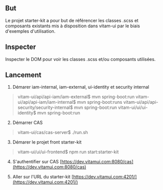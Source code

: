 ## But

Le projet starter-kit a pour but de référencer les classes .scss et composants existants mis à disposition dans vitam-ui par le biais d'exemples d'utilisation.

## Inspecter

Inspecter le DOM pour voir les classes .scss et/ou composants utilisées.

## Lancement

1. Démarer iam-internal, iam-external, ui-identity et security internal
> vitam-ui/api/api-iam/iam-external$ mvn spring-boot:run
> vitam-ui/api/api-iam/iam-internal$ mvn spring-boot:runs
> vitam-ui/api/api-security/security-internal$ mvn spring-boot:run
> vitam-ui/ui/ui-identity$ mvn spring-boot:run

2. Démarrer CAS
> vitam-ui/cas/cas-server$ ./run.sh

3. Démarer le projet front starter-kit 
> vitam-ui/ui/ui-frontend$ npm run start:starter-kit

4. S'authentifier sur CAS [https://dev.vitamui.com:8080/cas](https://dev.vitamui.com:8080/cas)

5. Aller sur l'URL du starter-kit [https://dev.vitamui.com:4201/](https://dev.vitamui.com:4201/)